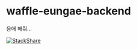 # waffle-eungae-backend
응애 해줘...

[![StackShare](http://img.shields.io/badge/tech-stack-0690fa.svg?style=flat)](https://stackshare.io/jsw6701/backend)




<script async src="https://cdn1.stackshare.io/javascripts/client-code.js" charset="utf-8">
<a data-theme="dark" data-layers="2,3,5" data-stack-embed="true" href="https://embed.stackshare.io/stacks/embed/45167de6c6a577cb5cfe72dcaa9786"></a>
</script>
